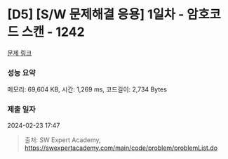 # [D5] [S/W 문제해결 응용] 1일차 - 암호코드 스캔 - 1242 

[문제 링크](https://swexpertacademy.com/main/code/problem/problemDetail.do?contestProbId=AV15JEKKAM8CFAYD) 

### 성능 요약

메모리: 69,604 KB, 시간: 1,269 ms, 코드길이: 2,734 Bytes

### 제출 일자

2024-02-23 17:47



> 출처: SW Expert Academy, https://swexpertacademy.com/main/code/problem/problemList.do